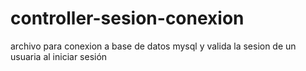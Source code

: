 # controller-sesion-conexion
archivo para conexion a base de datos mysql y valida la sesion de un usuaria al iniciar sesión
